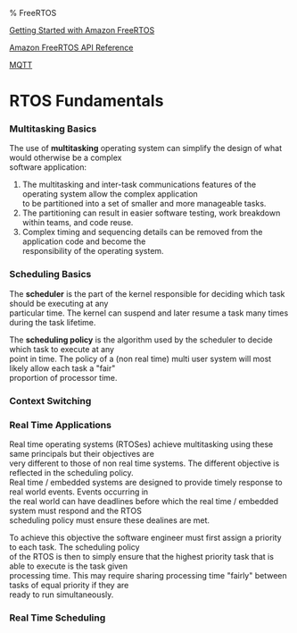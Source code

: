 % FreeRTOS

<link id="linkstyle" rel='stylesheet' href='css/markdown.css'/>

[Getting Started with Amazon FreeRTOS](https://docs.aws.amazon.com/freertos/latest/userguide/freertos-getting-started.html)  

[Amazon FreeRTOS API Reference](https://docs.aws.amazon.com/freertos/latest/lib-ref/index.html)  

[MQTT](https://www.runoob.com/w3cnote/mqtt-intro.html)  



RTOS Fundamentals
=================

### Multitasking Basics ###

The use of **multitasking** operating system can simplify the design of what would otherwise be a complex  
software application:  
1. The multitasking and inter-task communications features of the operating system allow the complex application  
   to be partitioned into a set of smaller and more manageable tasks.  
2. The partitioning can result in easier software testing, work breakdown within teams, and code reuse.  
3. Complex timing and sequencing details can be removed from the application code and become the  
   responsibility of the operating system.  

### Scheduling Basics ###

The **scheduler** is the part of the kernel responsible for deciding which task should be executing at any  
particular time. The kernel can suspend and later resume a task many times during the task lifetime.  

The **scheduling policy** is the algorithm used by the scheduler to decide which task to execute at any  
point in time. The policy of a (non real time) multi user system will most likely allow each task a "fair"  
proportion of processor time. 


### Context Switching ###

### Real Time Applications ###

Real time operating systems (RTOSes) achieve multitasking using these same principals but their objectives are  
very different to those of non real time systems. The different objective is reflected in the scheduling policy.  
Real time / embedded systems are designed to provide timely response to real world events. Events occurring in  
the real world can have deadlines before which the real time / embedded system must respond and the RTOS  
scheduling policy must ensure these dealines are met.  

To achieve this objective the software engineer must first assign a priority to each task. The scheduling policy  
of the RTOS is then to simply ensure that the highest priority task that is able to execute is the task given  
processing time. This may require sharing processing time "fairly" between tasks of equal priority if they are  
ready to run simultaneously.  

### Real Time Scheduling ###
